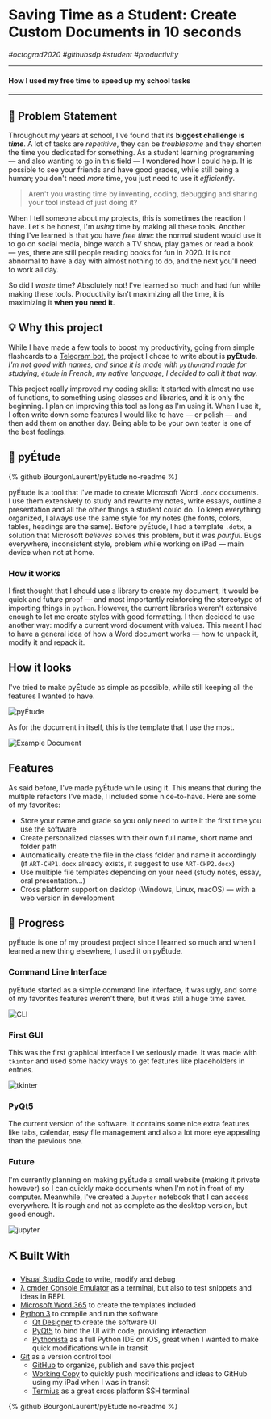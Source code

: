# Saving Time as a Student: Create Custom Documents in 10 seconds

*#octograd2020* *#githubsdp* *#student* *#productivity*

[](https://images.unsplash.com/photo-1514474959185-1472d4c4e0d4?ixlib=rb-1.2.1&q=80&fm=jpg&crop=entropy&cs=tinysrgb&dl=matt-ragland-8OVDzMGB_kw-unsplash.jpg)

---

#### How I used my free time to speed up my school tasks

---

## 🧐 Problem Statement

Throughout my years at school, I've found that its **biggest challenge is _time_**.  A lot of tasks are *repetitive*, they can be *troublesome* and they shorten the time you dedicated for something. As a student learning programming ― and also wanting to go in this field ― I wondered how I could help. It is possible to see your friends and have good grades, while still being a human; you don't need *more* time, you just need to use it *efficiently*.

> Aren't you wasting time by inventing, coding, debugging and sharing your tool instead of just doing it?

When I tell someone about my projects, this is sometimes the reaction I have. Let's be honest, I'm *using* time by making all these tools. Another thing I've learned is that you have *free time*: the normal student would use it to go on social media, binge watch a TV show, play games or read a book ― yes, there are still people reading books for fun in 2020. It is not abnormal to have a day with almost nothing to do, and the next you'll need to work all day.

So did I *waste* time? Absolutely not! I've learned so much and had fun while making these tools. Productivity isn't maximizing all the time, it is maximizing it **when you need it**.

## 💡 Why this project

While I have made a few tools to boost my productivity, going from simple flashcards to a [Telegram bot](https://github.com/BourgonLaurent/TelegramSuttonForecast), the project I chose to write about is **pyÉtude**. *I'm not good with names, and since it is made with `python`and made for studying, `étude` in French, my native language, I decided to call it that way.*

This project really improved my coding skills: it started with almost no use of functions, to something using classes and libraries, and it is only the beginning. I plan on improving this tool as long as I'm using it. When I use it, I often write down some features I would like to have ― or polish ― and then add them on another day. Being able to be your own tester is one of the best feelings.

## 🎈 pyÉtude

{% github BourgonLaurent/pyEtude no-readme %}

pyÉtude is a tool that I've made to create Microsoft Word `.docx` documents. I use them extensively to study and rewrite my notes, write essays, outline a presentation and all the other things a student could do. To keep everything organized, I always use the same style for my notes (the fonts, colors, tables, headings are the same). Before pyÉtude, I had a template `.dotx`, a solution that Microsoft *believes* solves this problem, but it was *painful*. Bugs everywhere, inconsistent style, problem while working on iPad ― main device when not at home.

### How it works

I first thought that I should use a library to create my document, it would be quick and future proof ― and most importantly reinforcing the stereotype of importing things in `python`. However, the current libraries weren't extensive enough to let me create styles with good formatting. I then decided to use another way: modify a current word document with values. This meant I had to have a general idea of how a Word document works ― how to unpack it, modify it and repack it.

## How it looks

I've tried to make pyÉtude as simple as possible, while still keeping all the features I wanted to have.

![pyÉtude](https://dev-to-uploads.s3.amazonaws.com/i/mh8evlcofte6snydmpdl.png)

As for the document in itself, this is the template that I use the most.

![Example Document](https://dev-to-uploads.s3.amazonaws.com/i/e9cqpjeag55a1i2lj5xt.png)

## Features

As said before, I've made pyÉtude while using it. This means that during the multiple refactors I've made, I included some nice-to-have. Here are some of my favorites:

- Store your name and grade so you only need to write it the first time you use the software
- Create personalized classes with their own full name, short name and folder path
- Automatically create the file in the class folder and name it accordingly (if `ART-CHP1.docx` already exists, it suggest to use `ART-CHP2.docx`)
- Use multiple file templates depending on your need (study notes, essay, oral presentation...)
- Cross platform support on desktop (Windows, Linux, macOS) ― with a web version in development

## 🚀 Progress

pyÉtude is one of my proudest project since I learned so much and when I learned a new thing elsewhere, I used it on pyÉtude.

### Command Line Interface

pyÉtude started as a simple command line interface, it was ugly, and some of my favorites features weren't there, but it was still a huge time saver.

![CLI](https://dev-to-uploads.s3.amazonaws.com/i/2if2chc2lnnqm0pc673u.png)

### First GUI

This was the first graphical interface I've seriously made. It was made with `tkinter` and used some hacky ways to get features like placeholders in entries.

![tkinter](https://dev-to-uploads.s3.amazonaws.com/i/e4r8elcs9xikgqezzq3l.png)

### PyQt5

The current version of the software. It contains some nice extra features like tabs, calendar, easy file management and also a lot more eye appealing than the previous one.

### Future

I'm currently planning on making pyÉtude a small website (making it private however) so I can quickly make documents when I'm not in front of my computer. Meanwhile, I've created a `Jupyter` notebook that I can access everywhere. It is rough and not as complete as the desktop version, but good enough.

![jupyter](https://dev-to-uploads.s3.amazonaws.com/i/ltxgroomqgroffxjdso0.gif)

## ⛏️ Built With

- [Visual Studio Code](https://code.visualstudio.com/) to write, modify and debug
- [λ cmder Console Emulator](https://cmder.net/) as a terminal, but also to test snippets and ideas in REPL
- [Microsoft Word 365](https://products.office.com/fr-ca/word) to create the templates included
- [Python 3](https://www.python.org/) to compile and run the software
  - [Qt Designer](https://build-system.fman.io/qt-designer-download) to create the software UI
  - [PyQt5](https://www.riverbankcomputing.com/software/pyqt/intro) to bind the UI with code, providing interaction
  - [Pythonista](https://omz-software.com/pythonista/) as a full Python IDE on iOS, great when I wanted to make quick modifications while in transit
- [Git](https://git-scm.com/) as a version control tool
  - [GitHub](https://github.com/) to organize, publish and save this project
  - [Working Copy](https://workingcopyapp.com/) to quickly push modifications and ideas to GitHub using my iPad when I was in transit
  - [Termius](https://www.termius.com/) as a great cross platform SSH terminal

{% github BourgonLaurent/pyEtude no-readme %}
